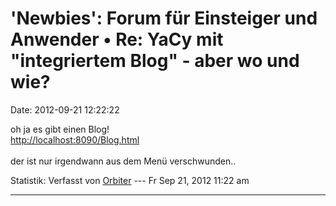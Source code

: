 \'Newbies\': Forum für Einsteiger und Anwender • Re: YaCy mit \"integriertem Blog\" - aber wo und wie?
======================================================================================================

Date: 2012-09-21 12:22:22

oh ja es gibt einen Blog!\
<http://localhost:8090/Blog.html>\
\
der ist nur irgendwann aus dem Menü verschwunden..

Statistik: Verfasst von
[Orbiter](http://forum.yacy-websuche.de/memberlist.php?mode=viewprofile&u=2)
--- Fr Sep 21, 2012 11:22 am

------------------------------------------------------------------------
